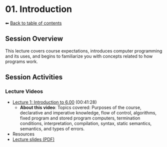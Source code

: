 # 01. Introduction

⬅ [Back to table of contents](https://github.com/ericdouglas/MIT-computer-science/tree/master/archives/01-introduction-to-computer-science-and-programming#table-of-contents)

## Session Overview

This lecture covers course expectations, introduces computer programming and its uses, and begins to familiarize you with concepts related to how programs work.

## Session Activities

### Lecture Videos

* [Lecture 1: Introduction to 6.00](http://ocw.mit.edu/courses/electrical-engineering-and-computer-science/6-00sc-introduction-to-computer-science-and-programming-spring-2011/unit-1/lecture-1-introduction-to-6.00/#?w=535) (00:41:28)
  * **About this video**: Topics covered: Purposes of the course, declarative and imperative knowledge, flow of control, algorithms, fixed program and stored program computers, termination conditions, interpretation, compilation, syntax, static semantics, semantics, and types of errors.
* Resources
 * [Lecture slides (PDF)](http://ocw.mit.edu/courses/electrical-engineering-and-computer-science/6-00sc-introduction-to-computer-science-and-programming-spring-2011/unit-1/lecture-1-introduction-to-6.00/MIT6_00SCS11_lec01_slides.pdf)
 
